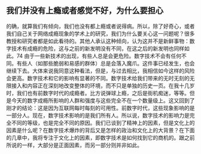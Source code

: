 ## 我们并没有上瘾或者感觉不好，为什么要担心

的确，就算我们有倾向，我们也没有都上瘾或者说得病。所以，除了好奇心，或者我们自己关于网络成瘾现象的学术上的研究，我们为什么要关心这一问题呢？很多教授和研究者都是如此看待的。其他人承认这种倾向，认为这并不是新鲜事物：数字技术有成瘾的危险，这与之前的新发明没有不同，在这之后的新发明也同样如此。74 由于一些新技术的出现，有些人总是会更危险。数字技术不会有任何不同。有些人（如那些脆弱和易感的群体）总是会落入魔爪。这件事已经发生，也会继续下去。大体来说我同意这种看法，但是，与过去相比，我相信如今这样的风险会更高。数字技术和它的影响有显著的不同。数字技术给我们带来的无时无刻的无限接入和内容正在深刻地改变整体的环境，而不只是单独的历史一页。在我十几岁时，我们也有前数字时代的成瘾者。比方说弹球上瘾，之后是街机痴迷，等等。但是今天的数字成瘾所影响的人群和强度与这些完全不在一个数量级上。这又回到了刚才的结论：这是因为互联网每时每刻的可用性。前数字时代，这些现象影响的是一部分人。现在，数字技术影响的是我们所有人。所以说，数字技术的影响力是完全不同的等级，也是完全不同的原因。我们已谈到了精神上的因素，但是文化上的因素是什么呢？在数字技术爆炸的背后又是怎样的政治和文化上的大背景？在下面的几章中，我将专注于文化上的因素，即数字技术是如何找到它的商机的。跟之前所说的一样，大部分是正面因素，而另一部分则并非如此。